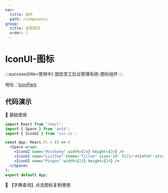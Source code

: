 ```yaml
---
nav:
  title: 组件
  path: /components
group:
  title: 全局预览
  order: 1
---
```


# IconUI-图标

:::success{title=使用中}
国信灵工后台管理系统-图标组件
:::

地址：[IconPark](https://iconpark.oceanengine.com/official)

## 代码演示

💎 基础使用

```jsx
import React from 'react';
import { Space } from 'antd';
import { IconUI } from 'sic-ui';

const App: React.FC = () => (
  <Space wrap>
    <IconUI name="Minsheng" width={24} height={24} />
    <IconUI name="ListTwo" theme="filled" size="28" fill="#1EAF69" strokeWidth={2} />
    <IconUI name="Pingan" width={24} height={24} />
  </Space>
);
export default App;
```

💎 【字典查询】点击图标复制使用
<code src="./material/dictionary.tsx" ></code>
